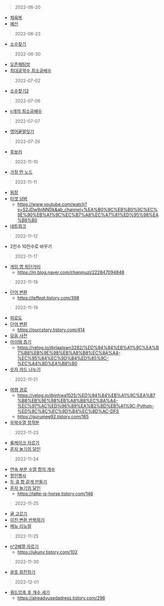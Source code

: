 > 2022-06-20
- [체육복](https://programmers.co.kr/learn/courses/30/lessons/42862)
- [예산](https://programmers.co.kr/learn/courses/30/lessons/12982)
> 2022-06-23
- [소수찾기](https://programmers.co.kr/learn/courses/30/lessons/12921)
> 2022-06-30
- [오픈채팅방](https://programmers.co.kr/learn/courses/30/lessons/42888?language=python3)
- [최대공약수,최소공배수](https://programmers.co.kr/learn/courses/30/lessons/12940)
> 2022-07-02
- [소수찾기2](https://programmers.co.kr/learn/courses/30/lessons/42839)
> 2022-07-06
- [n개의 최소공배수](https://school.programmers.co.kr/learn/courses/30/lessons/12953)
> 2022-07-07
- [영어끝말잇기](https://school.programmers.co.kr/learn/courses/30/lessons/12981)
> 2022-07-26
- [후보키](https://school.programmers.co.kr/learn/courses/30/lessons/42890)
> 2022-11-10
- [가장 먼 노드](https://school.programmers.co.kr/learn/courses/30/lessons/49189)
> 2022-11-11
- [위장](https://school.programmers.co.kr/learn/courses/30/lessons/42578)
- [타겟 넘버](https://school.programmers.co.kr/learn/courses/30/lessons/43165?language=python3)
  - https://www.youtube.com/watch?v=S2JDw9oNNDk&ab_channel=%EA%B0%9C%EB%B0%9C%EC%9E%90%EB%A1%9C%EC%B7%A8%EC%A7%81%ED%95%98%EA%B8%B0
- [네트워크](https://school.programmers.co.kr/learn/courses/30/lessons/43162)
> 2022-11-12
- 2진수 10진수로 바꾸기
> 2022-11-17
- [게임 맵 최단거리](https://school.programmers.co.kr/learn/courses/30/lessons/1844)
  - https://m.blog.naver.com/chanmuzi/222847094848
> 2022-11-18
- [단어 변환](https://school.programmers.co.kr/learn/courses/30/lessons/43163)
  - https://leffept.tistory.com/398
> 2022-11-19
- [피로도](https://school.programmers.co.kr/learn/courses/30/lessons/87946)
- [단어 변환](https://school.programmers.co.kr/learn/courses/30/lessons/86971)
  - https://ourcstory.tistory.com/414
- [모음 사전](https://school.programmers.co.kr/learn/courses/30/lessons/84512)
- [아이템 줍기](https://school.programmers.co.kr/learn/courses/30/lessons/87694)
  - https://velog.io/@rlaalswn3282/%ED%94%84%EB%A1%9C%EA%B7%B8%EB%9E%98%EB%A8%B8%EC%8A%A4-%EC%95%84%EC%9D%B4%ED%85%9C-%EC%A4%8D%EA%B8%B0
- [숫자 카드 나누기](https://school.programmers.co.kr/learn/courses/30/lessons/135807)
> 2022-11-21
- [여행 경로](https://school.programmers.co.kr/learn/courses/30/lessons/43164)
  - https://velog.io/@inhwa1025/%ED%94%84%EB%A1%9C%EA%B7%B8%EB%9E%98%EB%A8%B8%EC%8A%A4-%EC%97%AC%ED%96%89%EA%B2%BD%EB%A1%9C-Python-%ED%8C%8C%EC%9D%B4%EC%8D%AC-DFS
  - https://gurumee92.tistory.com/165
- [우박수열 정적분](https://school.programmers.co.kr/learn/courses/30/lessons/134239)
> 2022-11-23
- [롤케이크 자르기](https://school.programmers.co.kr/learn/courses/30/lessons/132265)
- [혼자 놀기의 달인](https://school.programmers.co.kr/learn/courses/30/lessons/131130)
> 2022-11-24
- [연속 부분 수열 합의 개수](https://school.programmers.co.kr/learn/courses/30/lessons/131701)
- [할인행사](https://school.programmers.co.kr/learn/courses/30/lessons/131127)
- [두 큐 합 같게 만들기](https://school.programmers.co.kr/learn/courses/30/lessons/118667)
- [혼자 놀기의 달인](https://school.programmers.co.kr/learn/courses/30/lessons/131130)
  - https://latte-is-horse.tistory.com/146
> 2022-11-25
- [귤 고르기](https://school.programmers.co.kr/learn/courses/30/lessons/138476)
- [이진 변환 반복하기](https://school.programmers.co.kr/learn/courses/30/lessons/70129)
- [메뉴 리뉴얼](https://school.programmers.co.kr/learn/courses/30/lessons/72411)
> 2022-11-25
- [n^2배열 자르기](https://school.programmers.co.kr/learn/courses/30/lessons/87390)
  - https://ukunv.tistory.com/102
> 2022-11-30
- [괄호 회전하기](https://school.programmers.co.kr/learn/courses/30/lessons/76502)
> 2022-12-01
- [쿼드압축 후 개수 세기](https://school.programmers.co.kr/learn/courses/30/lessons/68936)
  - https://alreadyusedadress.tistory.com/296

